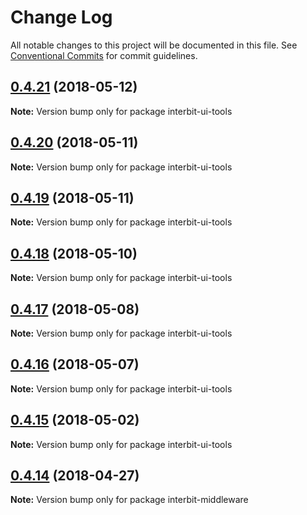 # Change Log

All notable changes to this project will be documented in this file.
See [Conventional Commits](https://conventionalcommits.org) for commit guidelines.

<a name="0.4.21"></a>
## [0.4.21](https://github.com/interbit/interbit/compare/v0.4.20...v0.4.21) (2018-05-12)




**Note:** Version bump only for package interbit-ui-tools

<a name="0.4.20"></a>
## [0.4.20](https://github.com/interbit/interbit/compare/v0.4.19...v0.4.20) (2018-05-11)




**Note:** Version bump only for package interbit-ui-tools

<a name="0.4.19"></a>
## [0.4.19](https://github.com/interbit/interbit/compare/v0.4.18...v0.4.19) (2018-05-11)




**Note:** Version bump only for package interbit-ui-tools

<a name="0.4.18"></a>
## [0.4.18](https://github.com/interbit/interbit/compare/v0.4.17...v0.4.18) (2018-05-10)




**Note:** Version bump only for package interbit-ui-tools

<a name="0.4.17"></a>
## [0.4.17](https://github.com/interbit/interbit/compare/v0.4.16...v0.4.17) (2018-05-08)




**Note:** Version bump only for package interbit-ui-tools

<a name="0.4.16"></a>
## [0.4.16](https://github.com/interbit/interbit/compare/v0.4.15...v0.4.16) (2018-05-07)




**Note:** Version bump only for package interbit-ui-tools

<a name="0.4.15"></a>
## [0.4.15](https://github.com/interbit/interbit/compare/v0.4.14...v0.4.15) (2018-05-02)




**Note:** Version bump only for package interbit-ui-tools

<a name="0.4.14"></a>
## [0.4.14](https://github.com/interbit/interbit/compare/v0.4.13...v0.4.14) (2018-04-27)




**Note:** Version bump only for package interbit-middleware
